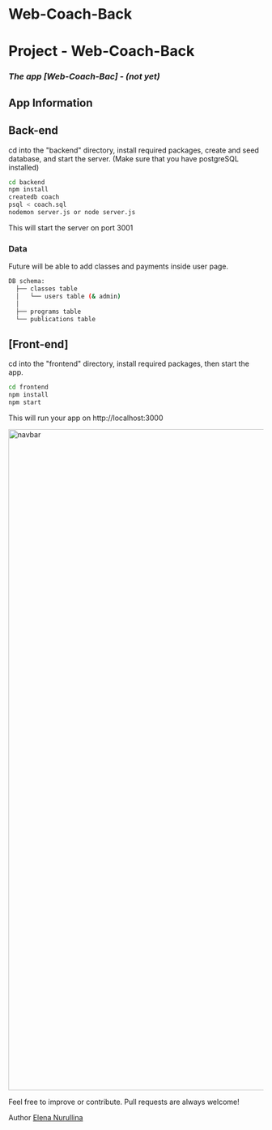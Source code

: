 # Web-Coach-Back
# Project - Web-Coach-Back
### *The app [Web-Coach-Bac] - (not yet)*

## App Information
## Back-end

cd into the "backend" directory, install required packages, create and seed database, and start the server. (Make sure that you have postgreSQL installed)

  ```sh
  cd backend  
  npm install  
  createdb coach
  psql < coach.sql  
  nodemon server.js or node server.js
  ```  
  
  This will start the server on port 3001
  
### Data

Future will be able to add classes and payments inside user page.

```sh
DB schema: 
  ├── classes table 
  │   └── users table (& admin)
  │                 
  ├── programs table
  └── publications table
 ```

## [Front-end]

cd into the "frontend" directory, install required packages, then start the app.

  ```sh
  cd frontend    
  npm install    
  npm start
  ```

  This will run your app on http://localhost:3000

<img width="1304" alt="navbar" src="https://user-images.githubusercontent.com/75818489/198122186-704db66a-433a-4740-b13f-a2398f1f82f7.png">

Feel free to improve or contribute. Pull requests are always welcome!

Author [Elena Nurullina](https://github.com/ElenkaSan/)
